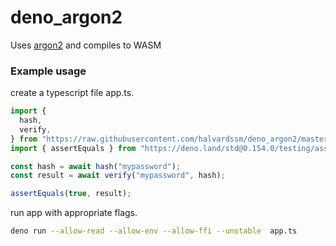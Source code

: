 # deno_argon2

Uses [argon2](https://docs.rs/argon2/latest/argon2/) and compiles to WASM

### Example usage

create a typescript file app.ts.

```ts
import {
  hash,
  verify,
} from "https://raw.githubusercontent.com/halvardssm/deno_argon2/master/mod.ts";
import { assertEquals } from "https://deno.land/std@0.154.0/testing/asserts.ts";

const hash = await hash("mypassword");
const result = await verify("mypassword", hash);

assertEquals(true, result);
```

run app with appropriate flags.

```sh
deno run --allow-read --allow-env --allow-ffi --unstable  app.ts
```
